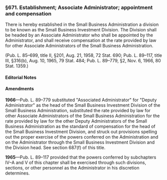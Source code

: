 ### §671. Establishment; Associate Administrator; appointment and compensation ###

There is hereby established in the Small Business Administration a division to be known as the Small Business Investment Division. The Division shall be headed by an Associate Administrator who shall be appointed by the Administrator, and shall receive compensation at the rate provided by law for other Associate Administrators of the Small Business Administration.

(Pub. L. 85–699, title II, §201, Aug. 21, 1958, 72 Stat. 690; Pub. L. 89–117, title III, §316(b), Aug. 10, 1965, 79 Stat. 484; Pub. L. 89–779, §2, Nov. 6, 1966, 80 Stat. 1359.)

#### **Editorial Notes** ####

#### Amendments ####

**1966**—Pub. L. 89–779 substituted "Associated Administrator" for "Deputy Administrator" as the head of the Small Business Investment Division of the Small Business Administration, substituted the rate provided by law for other Associate Administrators of the Small Business Administration for the rate provided by law for the other Deputy Administrators of the Small Business Administration as the standard of compensation for the head of the Small Business Investment Division, and struck out provisions spelling out the proper exercise of the powers conferred on the Administration and on the Administrator through the Small Business Investment Division and the Division head. See section 687(f) of this title.

**1965**—Pub. L. 89–117 provided that the powers conferred by subchapters IV–A and V of this chapter shall be exercised through such divisions, sections, or other personnel as the Administrator in his discretion determines.